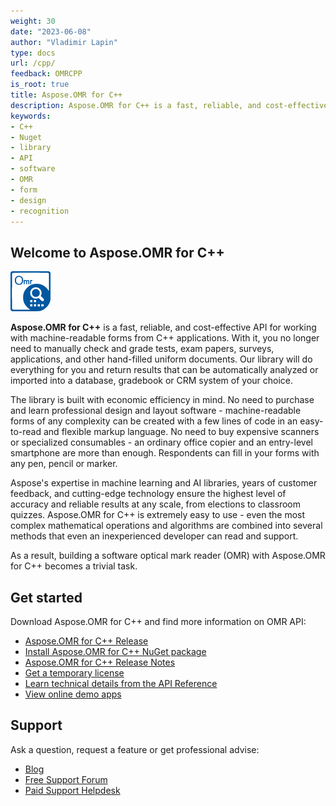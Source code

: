 ```yaml
---
weight: 30
date: "2023-06-08"
author: "Vladimir Lapin"
type: docs
url: /cpp/
feedback: OMRCPP
is_root: true
title: Aspose.OMR for C++
description: Aspose.OMR for C++ is a fast, reliable, and cost-effective API for creating and recognizing machine-readable forms for education, elections, business, government, and other industries.
keywords:
- C++
- Nuget
- library
- API
- software
- OMR
- form
- design
- recognition
---
```


## Welcome to Aspose.OMR for C++

![Aspose.OMR for C++](omr-cpp.png)

**Aspose.OMR for C++** is a fast, reliable, and cost-effective API for working with machine-readable forms from C++ applications. With it, you no longer need to manually check and grade tests, exam papers, surveys, applications, and other hand-filled uniform documents. Our library will do everything for you and return results that can be automatically analyzed or imported into a database, gradebook or CRM system of your choice.

The library is built with economic efficiency in mind. No need to purchase and learn professional design and layout software - machine-readable forms of any complexity can be created with a few lines of code in an easy-to-read and flexible markup language. No need to buy expensive scanners or specialized consumables - an ordinary office copier and an entry-level smartphone are more than enough. Respondents can fill in your forms with any pen, pencil or marker.

Aspose's expertise in machine learning and AI libraries, years of customer feedback, and cutting-edge technology ensure the highest level of accuracy and reliable results at any scale, from elections to classroom quizzes. Aspose.OMR for C++ is extremely easy to use - even the most complex mathematical operations and algorithms are combined into several methods that even an inexperienced developer can read and support.

As a result, building a software optical mark reader (OMR) with Aspose.OMR for C++ becomes a trivial task.

## Get started

Download Aspose.OMR for C++ and find more information on OMR API:

- [Aspose.OMR for C++ Release](https://releases.aspose.com/omr/cpp/)
- [Install Aspose.OMR for C++ NuGet package](https://www.nuget.org/packages/Aspose.OMR.Cpp/)
- [Aspose.OMR for C++ Release Notes](https://releases.aspose.com/omr/cpp/release-notes/)
- [Get a temporary license](https://purchase.aspose.com/temporary-license/)
- [Learn technical details from the API Reference](https://reference.aspose.com/omr/cpp/aspose.omr/)
- [View online demo apps](https://products.aspose.app/omr/family)

## Support

Ask a question, request a feature or get professional advise:

- [Blog](https://blog.aspose.com/category/omr/)
- [Free Support Forum](https://forum.aspose.com/c/omr/38)
- [Paid Support Helpdesk](https://helpdesk.aspose.com/)

